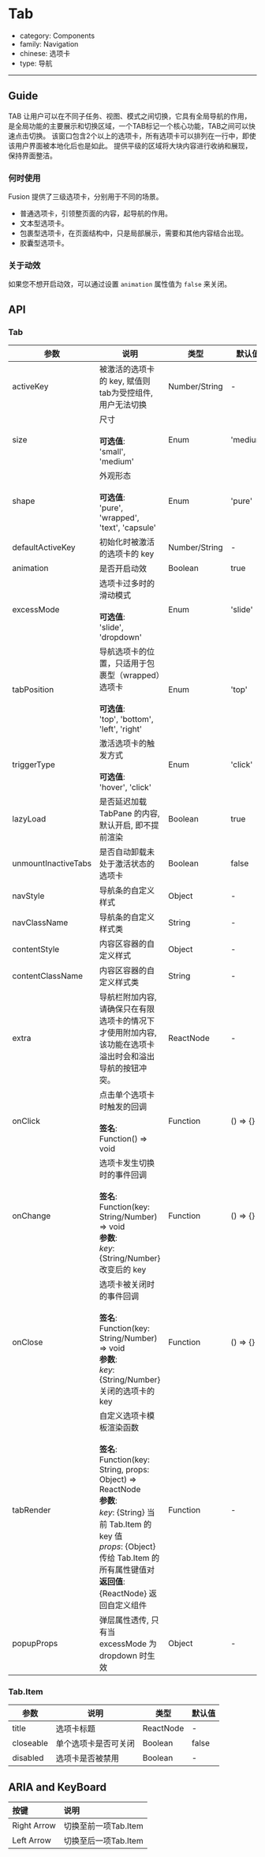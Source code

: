 # Tab

-   category: Components
-   family: Navigation
-   chinese: 选项卡
-   type: 导航

---

## Guide

TAB 让用户可以在不同子任务、视图、模式之间切换，它具有全局导航的作用，
是全局功能的主要展示和切换区域，一个TAB标记一个核心功能，TAB之间可以快速点击切换。
该窗口包含2个以上的选项卡，所有选项卡可以排列在一行中，即使该用户界面被本地化后也是如此。
提供平级的区域将大块内容进行收纳和展现，保持界面整洁。

### 何时使用

Fusion 提供了三级选项卡，分别用于不同的场景。

-   普通选项卡，引领整页面的内容，起导航的作用。
-   文本型选项卡。
-   包裹型选项卡，在页面结构中，只是局部展示，需要和其他内容结合出现。
-   胶囊型选项卡。

### 关于动效

如果您不想开启动效，可以通过设置 `animation` 属性值为 `false` 来关闭。

## API

### Tab

| 参数                  | 说明                                                                                                                                                                                                                  | 类型            | 默认值      |
| ------------------- | ------------------------------------------------------------------------------------------------------------------------------------------------------------------------------------------------------------------- | ------------- | -------- |
| activeKey           | 被激活的选项卡的 key, 赋值则tab为受控组件, 用户无法切换                                                                                                                                                                                   | Number/String | -        |
| size                | 尺寸<br><br>**可选值**:<br>'small', 'medium'                                                                                                                                                                             | Enum          | 'medium' |
| shape               | 外观形态<br><br>**可选值**:<br>'pure', 'wrapped', 'text', 'capsule'                                                                                                                                                        | Enum          | 'pure'   |
| defaultActiveKey    | 初始化时被激活的选项卡的 key                                                                                                                                                                                                    | Number/String | -        |
| animation           | 是否开启动效                                                                                                                                                                                                              | Boolean       | true     |
| excessMode          | 选项卡过多时的滑动模式<br><br>**可选值**:<br>'slide', 'dropdown'                                                                                                                                                                  | Enum          | 'slide'  |
| tabPosition         | 导航选项卡的位置，只适用于包裹型（wrapped）选项卡<br><br>**可选值**:<br>'top', 'bottom', 'left', 'right'                                                                                                                                    | Enum          | 'top'    |
| triggerType         | 激活选项卡的触发方式<br><br>**可选值**:<br>'hover', 'click'                                                                                                                                                                      | Enum          | 'click'  |
| lazyLoad            | 是否延迟加载 TabPane 的内容, 默认开启, 即不提前渲染                                                                                                                                                                                    | Boolean       | true     |
| unmountInactiveTabs | 是否自动卸载未处于激活状态的选项卡                                                                                                                                                                                                   | Boolean       | false    |
| navStyle            | 导航条的自定义样式                                                                                                                                                                                                           | Object        | -        |
| navClassName        | 导航条的自定义样式类                                                                                                                                                                                                          | String        | -        |
| contentStyle        | 内容区容器的自定义样式                                                                                                                                                                                                         | Object        | -        |
| contentClassName    | 内容区容器的自定义样式类                                                                                                                                                                                                        | String        | -        |
| extra               | 导航栏附加内容, 请确保只在有限选项卡的情况下才使用附加内容, 该功能在选项卡溢出时会和溢出导航的按钮冲突。| ReactNode | -        |
| onClick             | 点击单个选项卡时触发的回调<br><br>**签名**:<br>Function() => void                                                                                                                                                                  | Function      | () => {} |
| onChange            | 选项卡发生切换时的事件回调<br><br>**签名**:<br>Function(key: String/Number) => void<br>**参数**:<br>_key_: {String/Number} 改变后的 key                                                                                                  | Function      | () => {} |
| onClose             | 选项卡被关闭时的事件回调<br><br>**签名**:<br>Function(key: String/Number) => void<br>**参数**:<br>_key_: {String/Number} 关闭的选项卡的 key                                                                                                | Function      | () => {} |
| tabRender           | 自定义选项卡模板渲染函数<br><br>**签名**:<br>Function(key: String, props: Object) => ReactNode<br>**参数**:<br>_key_: {String} 当前 Tab.Item 的 key 值<br>_props_: {Object} 传给 Tab.Item 的所有属性键值对<br>**返回值**:<br>{ReactNode} 返回自定义组件<br> | Function      | -        |
| popupProps          | 弹层属性透传, 只有当 excessMode 为 dropdown 时生效                                                                                                                                                                               | Object        | -        |

### Tab.Item

| 参数        | 说明         | 类型        | 默认值   |
| --------- | ---------- | --------- | ----- |
| title     | 选项卡标题      | ReactNode | -     |
| closeable | 单个选项卡是否可关闭 | Boolean   | false |
| disabled  | 选项卡是否被禁用   | Boolean   | -     |

## ARIA and KeyBoard

| 按键          | 说明             |
| :---------- | :------------- |
| Right Arrow | 切换至前一项Tab.Item |
| Left Arrow  | 切换至后一项Tab.Item |
